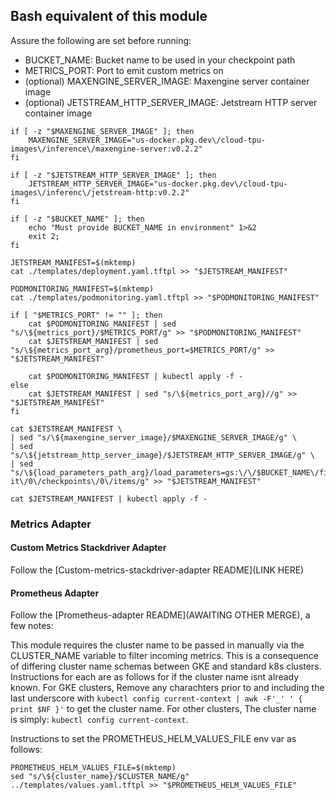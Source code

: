 ## Bash equivalent of this module

Assure the following are set before running:
   - BUCKET_NAME: Bucket name to be used in your checkpoint path
   - METRICS_PORT: Port to emit custom metrics on
   - (optional) MAXENGINE_SERVER_IMAGE: Maxengine server container image
   - (optional) JETSTREAM_HTTP_SERVER_IMAGE: Jetstream HTTP server container image

```
if [ -z "$MAXENGINE_SERVER_IMAGE" ]; then
    MAXENGINE_SERVER_IMAGE="us-docker.pkg.dev\/cloud-tpu-images\/inference\/maxengine-server:v0.2.2"
fi

if [ -z "$JETSTREAM_HTTP_SERVER_IMAGE" ]; then
    JETSTREAM_HTTP_SERVER_IMAGE="us-docker.pkg.dev\/cloud-tpu-images\/inferenc\/jetstream-http:v0.2.2"
fi

if [ -z "$BUCKET_NAME" ]; then
    echo "Must provide BUCKET_NAME in environment" 1>&2
    exit 2;
fi

JETSTREAM_MANIFEST=$(mktemp)
cat ./templates/deployment.yaml.tftpl >> "$JETSTREAM_MANIFEST"

PODMONITORING_MANIFEST=$(mktemp)
cat ./templates/podmonitoring.yaml.tftpl >> "$PODMONITORING_MANIFEST"

if [ "$METRICS_PORT" != "" ]; then
    cat $PODMONITORING_MANIFEST | sed "s/\${metrics_port}/$METRICS_PORT/g" >> "$PODMONITORING_MANIFEST"
    cat $JETSTREAM_MANIFEST | sed "s/\${metrics_port_arg}/prometheus_port=$METRICS_PORT/g" >> "$JETSTREAM_MANIFEST"
    
    cat $PODMONITORING_MANIFEST | kubectl apply -f -
else
    cat $JETSTREAM_MANIFEST | sed "s/\${metrics_port_arg}//g" >> "$JETSTREAM_MANIFEST"
fi

cat $JETSTREAM_MANIFEST \
| sed "s/\${maxengine_server_image}/$MAXENGINE_SERVER_IMAGE/g" \
| sed "s/\${jetstream_http_server_image}/$JETSTREAM_HTTP_SERVER_IMAGE/g" \
| sed "s/\${load_parameters_path_arg}/load_parameters=gs:\/\/$BUCKET_NAME\/final\/unscanned\/gemma_7b-it\/0\/checkpoints\/0\/items/g" >> "$JETSTREAM_MANIFEST"

cat $JETSTREAM_MANIFEST | kubectl apply -f -
```

### Metrics Adapter

#### Custom Metrics Stackdriver Adapter

Follow the [Custom-metrics-stackdriver-adapter README](LINK HERE)

#### Prometheus Adapter

Follow the [Prometheus-adapter README](AWAITING OTHER MERGE), a few notes:

This module requires the cluster name to be passed in manually via the CLUSTER_NAME variable to filter incoming metrics. This is a consequence of differing cluster name schemas between GKE and standard k8s clusters. Instructions for each are as follows for if the cluster name isnt already known. For GKE clusters, Remove any charachters prior to and including the last underscore with `kubectl config current-context | awk -F'_' ' { print $NF }'` to get the cluster name. For other clusters, The cluster name is simply: `kubectl config current-context`.

Instructions to set the PROMETHEUS_HELM_VALUES_FILE env var as follows:

```
PROMETHEUS_HELM_VALUES_FILE=$(mktemp)
sed "s/\${cluster_name}/$CLUSTER_NAME/g" ../templates/values.yaml.tftpl >> "$PROMETHEUS_HELM_VALUES_FILE"
```


